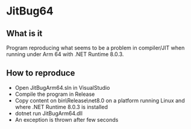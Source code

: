# JitBug64

## What is it

Program reproducing what seems to be a problem in compiler/JIT when running under Arm 64 with .NET Runtime 8.0.3.

## How to reproduce

- Open JitBugArm64.sln in VisualStudio
- Compile the program in Release
- Copy content on bin\Release\net8.0 on a platform running Linux and where .NET Runtime 8.0.3 is installed
- dotnet run JitBugArm64.dll
- An exception is thrown after few seconds


